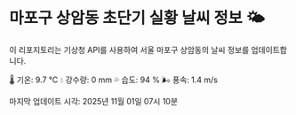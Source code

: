 
# 마포구 상암동 초단기 실황 날씨 정보 🌤️

이 리포지토리는 기상청 API를 사용하여 서울 마포구 상암동의 날씨 정보를 업데이트합니다. 

🌡️ 기온: 9.7 ℃
💧 강수량: 0 mm
💦 습도: 94 %
🌬️ 풍속: 1.4 m/s

마지막 업데이트 시각: 2025년 11월 01일 07시 10분    
